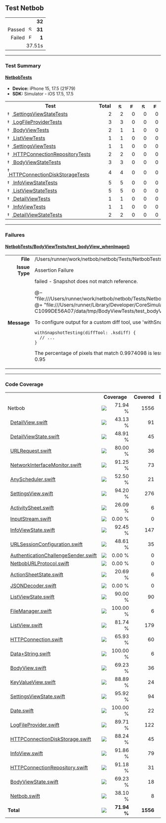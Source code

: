 ## Test Netbob

<table>
<tr>
  <td align="right" colspan="2"><b>32</b></td>
</tr>
<tr>
  <td align="right">Passed&nbsp;&nbsp;<img src="https://xcresulttool-static.netlify.app/i/passed.png" alt="Success" title="Success" width="14px" align="top"></td>
  <td align="right"><b>31</b></td>
</tr>
<tr>
  <td align="right">Failed&nbsp;&nbsp;<img src="https://xcresulttool-static.netlify.app/i/failure.png" alt="Failure" title="Failure" width="14px" align="top"></td>
  <td align="right"><b>1</b></td>
</tr>
<tr>
  <td align="right" colspan="2">37.51s</td>
</tr>
</table>

---

### Test Summary

#### <a name="netbobtests_summary"/>[NetbobTests](#user-content-netbobtests)

- **Device:** iPhone 15, 17.5 (21F79)
- **SDK:** Simulator - iOS 17.5, 17.5
<table>
<tr>
  <th>Test</th>
  <th>Total</th>
  <th><img src="https://xcresulttool-static.netlify.app/i/passed.png" alt="Success" title="Success" width="14px" align="top"></th>
  <th><img src="https://xcresulttool-static.netlify.app/i/failure.png" alt="Failure" title="Failure" width="14px" align="top"></th>
  <th><img src="https://xcresulttool-static.netlify.app/i/skipped.png" alt="Skipped" title="Skipped" width="14px" align="top"></th>
  <th><img src="https://xcresulttool-static.netlify.app/i/expected-failure.png" alt="Expected Failure" title="Expected Failure" width="14px" align="top"></th>
</tr>
<tr>
  <td align="left" width="368px"><a name="netbobtests_settingsviewstatetests_summary"/><a href="#user-content-netbobtests_settingsviewstatetests"><img src="https://xcresulttool-static.netlify.app/i/test-class.png" alt="test-class" width="14px" align="top">&nbsp;SettingsViewStateTests</a></td>
  <td align="right" width="80px">2</td>
  <td align="right" width="80px">2</td>
  <td align="right" width="80px">0</td>
  <td align="right" width="80px">0</td>
  <td align="right" width="80px">0</td>
</tr>
<tr>
  <td align="left" width="368px"><a name="netbobtests_logfileprovidertests_summary"/><a href="#user-content-netbobtests_logfileprovidertests"><img src="https://xcresulttool-static.netlify.app/i/test-class.png" alt="test-class" width="14px" align="top">&nbsp;LogFileProviderTests</a></td>
  <td align="right" width="80px">3</td>
  <td align="right" width="80px">3</td>
  <td align="right" width="80px">0</td>
  <td align="right" width="80px">0</td>
  <td align="right" width="80px">0</td>
</tr>
<tr>
  <td align="left" width="368px"><a name="netbobtests_bodyviewtests_summary"/><a href="#user-content-netbobtests_bodyviewtests"><img src="https://xcresulttool-static.netlify.app/i/test-class.png" alt="test-class" width="14px" align="top">&nbsp;BodyViewTests</a></td>
  <td align="right" width="80px">2</td>
  <td align="right" width="80px">1</td>
  <td align="right" width="80px">1</td>
  <td align="right" width="80px">0</td>
  <td align="right" width="80px">0</td>
</tr>
<tr>
  <td align="left" width="368px"><a name="netbobtests_listviewtests_summary"/><a href="#user-content-netbobtests_listviewtests"><img src="https://xcresulttool-static.netlify.app/i/test-class.png" alt="test-class" width="14px" align="top">&nbsp;ListViewTests</a></td>
  <td align="right" width="80px">1</td>
  <td align="right" width="80px">1</td>
  <td align="right" width="80px">0</td>
  <td align="right" width="80px">0</td>
  <td align="right" width="80px">0</td>
</tr>
<tr>
  <td align="left" width="368px"><a name="netbobtests_settingsviewtests_summary"/><a href="#user-content-netbobtests_settingsviewtests"><img src="https://xcresulttool-static.netlify.app/i/test-class.png" alt="test-class" width="14px" align="top">&nbsp;SettingsViewTests</a></td>
  <td align="right" width="80px">1</td>
  <td align="right" width="80px">1</td>
  <td align="right" width="80px">0</td>
  <td align="right" width="80px">0</td>
  <td align="right" width="80px">0</td>
</tr>
<tr>
  <td align="left" width="368px"><a name="netbobtests_httpconnectionrepositorytests_summary"/><a href="#user-content-netbobtests_httpconnectionrepositorytests"><img src="https://xcresulttool-static.netlify.app/i/test-class.png" alt="test-class" width="14px" align="top">&nbsp;HTTPConnectionRepositoryTests</a></td>
  <td align="right" width="80px">2</td>
  <td align="right" width="80px">2</td>
  <td align="right" width="80px">0</td>
  <td align="right" width="80px">0</td>
  <td align="right" width="80px">0</td>
</tr>
<tr>
  <td align="left" width="368px"><a name="netbobtests_bodyviewstatetests_summary"/><a href="#user-content-netbobtests_bodyviewstatetests"><img src="https://xcresulttool-static.netlify.app/i/test-class.png" alt="test-class" width="14px" align="top">&nbsp;BodyViewStateTests</a></td>
  <td align="right" width="80px">3</td>
  <td align="right" width="80px">3</td>
  <td align="right" width="80px">0</td>
  <td align="right" width="80px">0</td>
  <td align="right" width="80px">0</td>
</tr>
<tr>
  <td align="left" width="368px"><a name="netbobtests_httpconnectiondiskstoragetests_summary"/><a href="#user-content-netbobtests_httpconnectiondiskstoragetests"><img src="https://xcresulttool-static.netlify.app/i/test-class.png" alt="test-class" width="14px" align="top">&nbsp;HTTPConnectionDiskStorageTests</a></td>
  <td align="right" width="80px">4</td>
  <td align="right" width="80px">4</td>
  <td align="right" width="80px">0</td>
  <td align="right" width="80px">0</td>
  <td align="right" width="80px">0</td>
</tr>
<tr>
  <td align="left" width="368px"><a name="netbobtests_infoviewstatetests_summary"/><a href="#user-content-netbobtests_infoviewstatetests"><img src="https://xcresulttool-static.netlify.app/i/test-class.png" alt="test-class" width="14px" align="top">&nbsp;InfoViewStateTests</a></td>
  <td align="right" width="80px">5</td>
  <td align="right" width="80px">5</td>
  <td align="right" width="80px">0</td>
  <td align="right" width="80px">0</td>
  <td align="right" width="80px">0</td>
</tr>
<tr>
  <td align="left" width="368px"><a name="netbobtests_listviewstatetests_summary"/><a href="#user-content-netbobtests_listviewstatetests"><img src="https://xcresulttool-static.netlify.app/i/test-class.png" alt="test-class" width="14px" align="top">&nbsp;ListViewStateTests</a></td>
  <td align="right" width="80px">5</td>
  <td align="right" width="80px">5</td>
  <td align="right" width="80px">0</td>
  <td align="right" width="80px">0</td>
  <td align="right" width="80px">0</td>
</tr>
<tr>
  <td align="left" width="368px"><a name="netbobtests_detailviewtests_summary"/><a href="#user-content-netbobtests_detailviewtests"><img src="https://xcresulttool-static.netlify.app/i/test-class.png" alt="test-class" width="14px" align="top">&nbsp;DetailViewTests</a></td>
  <td align="right" width="80px">1</td>
  <td align="right" width="80px">1</td>
  <td align="right" width="80px">0</td>
  <td align="right" width="80px">0</td>
  <td align="right" width="80px">0</td>
</tr>
<tr>
  <td align="left" width="368px"><a name="netbobtests_infoviewtests_summary"/><a href="#user-content-netbobtests_infoviewtests"><img src="https://xcresulttool-static.netlify.app/i/test-class.png" alt="test-class" width="14px" align="top">&nbsp;InfoViewTests</a></td>
  <td align="right" width="80px">1</td>
  <td align="right" width="80px">1</td>
  <td align="right" width="80px">0</td>
  <td align="right" width="80px">0</td>
  <td align="right" width="80px">0</td>
</tr>
<tr>
  <td align="left" width="368px"><a name="netbobtests_detailviewstatetests_summary"/><a href="#user-content-netbobtests_detailviewstatetests"><img src="https://xcresulttool-static.netlify.app/i/test-class.png" alt="test-class" width="14px" align="top">&nbsp;DetailViewStateTests</a></td>
  <td align="right" width="80px">2</td>
  <td align="right" width="80px">2</td>
  <td align="right" width="80px">0</td>
  <td align="right" width="80px">0</td>
  <td align="right" width="80px">0</td>
</tr>
</table>

---

### Failures
<h4><a name="netbobtests_bodyviewtests/test_bodyview_whenimage()_failure-summary"/><a href="#user-content-netbobtests_bodyviewtests/test_bodyview_whenimage()">NetbobTests/BodyViewTests/test_bodyView_whenImage()</a></h4>
<table><tr><td align="right" width="100px"><b>File</b><td width="668px">/Users/runner/work/netbob/netbob/Tests/NetbobTests/Modules/Body/BodyViewTests.swift:15<tr><td align="right" width="100px"><b>Issue Type</b><td width="668px">Assertion Failure<tr><td align="right" width="100px"><b>Message</b><td width="668px">failed - Snapshot does not match reference.

@−
"file:///Users/runner/work/netbob/netbob/Tests/NetbobTests/Modules/Body/__Snapshots__/BodyViewTests/test_bodyView_whenImage.1.png"
@+
"file:///Users/runner/Library/Developer/CoreSimulator/Devices/7554B0DC-A258-4C19-94A9-C1099DE56A07/data/tmp/BodyViewTests/test_bodyView_whenImage.1.png"

To configure output for a custom diff tool, use 'withSnapshotTesting'. For example:

    withSnapshotTesting(diffTool: .ksdiff) {
      // ...
    }

The percentage of pixels that match 0.9974098 is less than required 1.0
The lowest perceptual color precision 0.0 is less than required 0.95</table>


---

### Code Coverage
<table>
<tr>
<th width="344px">
<th colspan="2">Coverage
<th width="100px">Covered
<th width="100px">Executable
<tr>
<td>Netbob
<td width="120px"><img src="https://xcresulttool-static.netlify.app/i/72.svg"/>
<td width="104px" align="right">71.94 %
<td align="right">1556
<td align="right">2163
<tr>
<td>&nbsp;&nbsp;<a href="netbob/Sources/Netbob/Modules/Detail/DetailView.swift">DetailView.swift</a>
<td><img src="https://xcresulttool-static.netlify.app/i/43.svg"/>
<td align="right">43.13 %
<td align="right">91
<td align="right">211
<tr>
<td>&nbsp;&nbsp;<a href="netbob/Sources/Netbob/Modules/Detail/DetailViewState.swift">DetailViewState.swift</a>
<td><img src="https://xcresulttool-static.netlify.app/i/49.svg"/>
<td align="right">48.91 %
<td align="right">45
<td align="right">92
<tr>
<td>&nbsp;&nbsp;<a href="netbob/Sources/Netbob/Extensions/URLRequest.swift">URLRequest.swift</a>
<td><img src="https://xcresulttool-static.netlify.app/i/80.svg"/>
<td align="right">80.00 %
<td align="right">36
<td align="right">45
<tr>
<td>&nbsp;&nbsp;<a href="netbob/Sources/Netbob/Core/NetworkInterfaceMonitor.swift">NetworkInterfaceMonitor.swift</a>
<td><img src="https://xcresulttool-static.netlify.app/i/91.svg"/>
<td align="right">91.25 %
<td align="right">73
<td align="right">80
<tr>
<td>&nbsp;&nbsp;<a href="netbob/Sources/Netbob/Core/AnyScheduler.swift">AnyScheduler.swift</a>
<td><img src="https://xcresulttool-static.netlify.app/i/53.svg"/>
<td align="right">52.50 %
<td align="right">21
<td align="right">40
<tr>
<td>&nbsp;&nbsp;<a href="netbob/Sources/Netbob/Modules/Settings/SettingsView.swift">SettingsView.swift</a>
<td><img src="https://xcresulttool-static.netlify.app/i/94.svg"/>
<td align="right">94.20 %
<td align="right">276
<td align="right">293
<tr>
<td>&nbsp;&nbsp;<a href="netbob/Sources/Netbob/Core/UI/ActivitySheet.swift">ActivitySheet.swift</a>
<td><img src="https://xcresulttool-static.netlify.app/i/26.svg"/>
<td align="right">26.09 %
<td align="right">6
<td align="right">23
<tr>
<td>&nbsp;&nbsp;<a href="netbob/Sources/Netbob/Extensions/InputStream.swift">InputStream.swift</a>
<td><img src="https://xcresulttool-static.netlify.app/i/0.svg"/>
<td align="right">0.00 %
<td align="right">0
<td align="right">18
<tr>
<td>&nbsp;&nbsp;<a href="netbob/Sources/Netbob/Modules/Info/InfoViewState.swift">InfoViewState.swift</a>
<td><img src="https://xcresulttool-static.netlify.app/i/92.svg"/>
<td align="right">92.45 %
<td align="right">147
<td align="right">159
<tr>
<td>&nbsp;&nbsp;<a href="netbob/Sources/Netbob/Extensions/URLSessionConfiguration.swift">URLSessionConfiguration.swift</a>
<td><img src="https://xcresulttool-static.netlify.app/i/49.svg"/>
<td align="right">48.61 %
<td align="right">35
<td align="right">72
<tr>
<td>&nbsp;&nbsp;<a href="netbob/Sources/Netbob/Core/AuthenticationChallengeSender.swift">AuthenticationChallengeSender.swift</a>
<td><img src="https://xcresulttool-static.netlify.app/i/0.svg"/>
<td align="right">0.00 %
<td align="right">0
<td align="right">19
<tr>
<td>&nbsp;&nbsp;<a href="netbob/Sources/Netbob/Core/NetbobURLProtocol.swift">NetbobURLProtocol.swift</a>
<td><img src="https://xcresulttool-static.netlify.app/i/0.svg"/>
<td align="right">0.00 %
<td align="right">0
<td align="right">104
<tr>
<td>&nbsp;&nbsp;<a href="netbob/Sources/Netbob/Core/UI/ActionSheetState.swift">ActionSheetState.swift</a>
<td><img src="https://xcresulttool-static.netlify.app/i/21.svg"/>
<td align="right">20.69 %
<td align="right">6
<td align="right">29
<tr>
<td>&nbsp;&nbsp;<a href="netbob/Sources/Netbob/Extensions/JSONDecoder.swift">JSONDecoder.swift</a>
<td><img src="https://xcresulttool-static.netlify.app/i/0.svg"/>
<td align="right">0.00 %
<td align="right">0
<td align="right">3
<tr>
<td>&nbsp;&nbsp;<a href="netbob/Sources/Netbob/Modules/List/ListViewState.swift">ListViewState.swift</a>
<td><img src="https://xcresulttool-static.netlify.app/i/90.svg"/>
<td align="right">90.00 %
<td align="right">90
<td align="right">100
<tr>
<td>&nbsp;&nbsp;<a href="netbob/Sources/Netbob/Extensions/FileManager.swift">FileManager.swift</a>
<td><img src="https://xcresulttool-static.netlify.app/i/100.svg"/>
<td align="right">100.00 %
<td align="right">6
<td align="right">6
<tr>
<td>&nbsp;&nbsp;<a href="netbob/Sources/Netbob/Modules/List/ListView.swift">ListView.swift</a>
<td><img src="https://xcresulttool-static.netlify.app/i/82.svg"/>
<td align="right">81.74 %
<td align="right">179
<td align="right">219
<tr>
<td>&nbsp;&nbsp;<a href="netbob/Sources/Netbob/Core/HTTPConnection.swift">HTTPConnection.swift</a>
<td><img src="https://xcresulttool-static.netlify.app/i/66.svg"/>
<td align="right">65.93 %
<td align="right">60
<td align="right">91
<tr>
<td>&nbsp;&nbsp;<a href="netbob/Sources/Netbob/Extensions/Data+String.swift">Data+String.swift</a>
<td><img src="https://xcresulttool-static.netlify.app/i/100.svg"/>
<td align="right">100.00 %
<td align="right">6
<td align="right">6
<tr>
<td>&nbsp;&nbsp;<a href="netbob/Sources/Netbob/Modules/Body/BodyView.swift">BodyView.swift</a>
<td><img src="https://xcresulttool-static.netlify.app/i/69.svg"/>
<td align="right">69.23 %
<td align="right">36
<td align="right">52
<tr>
<td>&nbsp;&nbsp;<a href="netbob/Sources/Netbob/Core/UI/KeyValueView.swift">KeyValueView.swift</a>
<td><img src="https://xcresulttool-static.netlify.app/i/89.svg"/>
<td align="right">88.89 %
<td align="right">24
<td align="right">27
<tr>
<td>&nbsp;&nbsp;<a href="netbob/Sources/Netbob/Modules/Settings/SettingsViewState.swift">SettingsViewState.swift</a>
<td><img src="https://xcresulttool-static.netlify.app/i/96.svg"/>
<td align="right">95.92 %
<td align="right">94
<td align="right">98
<tr>
<td>&nbsp;&nbsp;<a href="netbob/Sources/Netbob/Extensions/Date.swift">Date.swift</a>
<td><img src="https://xcresulttool-static.netlify.app/i/100.svg"/>
<td align="right">100.00 %
<td align="right">22
<td align="right">22
<tr>
<td>&nbsp;&nbsp;<a href="netbob/Sources/Netbob/Core/LogFileProvider.swift">LogFileProvider.swift</a>
<td><img src="https://xcresulttool-static.netlify.app/i/90.svg"/>
<td align="right">89.71 %
<td align="right">122
<td align="right">136
<tr>
<td>&nbsp;&nbsp;<a href="netbob/Sources/Netbob/Core/HTTPConnectionDiskStorage.swift">HTTPConnectionDiskStorage.swift</a>
<td><img src="https://xcresulttool-static.netlify.app/i/88.svg"/>
<td align="right">88.24 %
<td align="right">45
<td align="right">51
<tr>
<td>&nbsp;&nbsp;<a href="netbob/Sources/Netbob/Modules/Info/InfoView.swift">InfoView.swift</a>
<td><img src="https://xcresulttool-static.netlify.app/i/92.svg"/>
<td align="right">91.86 %
<td align="right">79
<td align="right">86
<tr>
<td>&nbsp;&nbsp;<a href="netbob/Sources/Netbob/Core/HTTPConnectionRepository.swift">HTTPConnectionRepository.swift</a>
<td><img src="https://xcresulttool-static.netlify.app/i/91.svg"/>
<td align="right">91.18 %
<td align="right">31
<td align="right">34
<tr>
<td>&nbsp;&nbsp;<a href="netbob/Sources/Netbob/Modules/Body/BodyViewState.swift">BodyViewState.swift</a>
<td><img src="https://xcresulttool-static.netlify.app/i/69.svg"/>
<td align="right">69.23 %
<td align="right">18
<td align="right">26
<tr>
<td>&nbsp;&nbsp;<a href="netbob/Sources/Netbob/Core/Netbob.swift">Netbob.swift</a>
<td><img src="https://xcresulttool-static.netlify.app/i/38.svg"/>
<td align="right">38.10 %
<td align="right">8
<td align="right">21
<tr>
<td><b>Total
<td><img src="https://xcresulttool-static.netlify.app/i/72.svg"/>
<td align="right"><b>71.94 %
<td align="right"><b>1556
<td align="right"><b>2163
</table>
